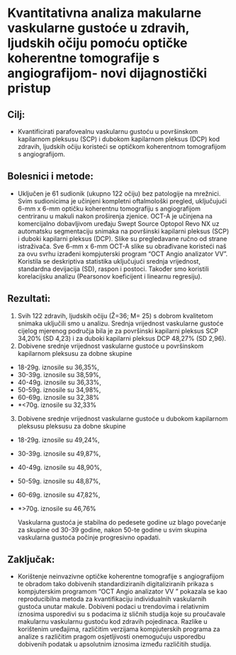 
# Kvantitativna analiza makularne vaskularne gustoće u zdravih, ljudskih očiju pomoću optičke koherentne tomografije s angiografijom- novi dijagnostički pristup

## Cilj:
- Kvantificirati parafovealnu vaskularnu gustoću u površinskom kapilarnom pleksusu (SCP) i dubokom kapilarnom pleksus (DCP) kod zdravih, ljudskih očiju koristeći se optičkom koherentnom tomografijom s angiografijom.
## Bolesnici i metode:
- Uključen je 61 sudionik (ukupno 122 očiju) bez patologije na mrežnici. Svim sudionicima je učinjeni kompletni oftalmološki pregled, uključujući 6-mm x 6-mm optičku koherentnu tomografiju s angiografijom centriranu u makuli nakon proširenja zjenice. OCT-A je učinjena na komercijalno dobavljivom uređaju Swept Source Optopol Revo NX uz automatsku segmentaciju snimaka na površinski kapilarni pleksus (SCP) i duboki kapilarni pleksus (DCP). Slike su pregledavane ručno od strane istraživača. Sve 6-mm x 6-mm OCT-A slike su obrađivane koristeći naš za ovu svrhu izrađeni kompjuterski program “OCT Angio analizator VV”. Koristila se deskriptiva statistika uključujući srednja vrijednost, standardna devijacija (SD), raspon i postoci. Također smo koristili korelacijsku analizu (Pearsonov koeficijent i linearnu regresiju).
## Rezultati:
1. Svih 122 zdravih, ljudskih očiju (Ž=36; M= 25) s dobrom kvalitetom snimaka uključili smo u analizu.
 Srednja vrijednost vaskularne gustoće cijelog mjerenog područja bila je za površinski kapilarni pleksus SCP 34,20% (SD 4,23) i za duboki kapilarni pleksus DCP 48,27% (SD 2,96). 
 2. Dobivene srednje vrijednost vaskularne gustoće u površinskom kapilarnom pleksusu za dobne skupine 
 - 18-29g. iznosile su 36,35%,
 - 30-39g.  iznosile su 38,59%,
 - 40-49g. iznosile su 36,33%,
 - 50-59g. iznosile su 34,98%, 
 - 60-69g. iznosile su 32,38% 
  - *<70g. iznosile su 32,33%
3. Dobivene srednje vrijednost vaskularne gustoće u dubokom kapilarnom pleksusu pleksusu za dobne skupine 
 - 18-29g. iznosile su 49,24%,
 - 30-39g.  iznosile su 49,87%, 
 - 40-49g. iznosile su 48,90%,
 - 50-59g. iznosile su 48,87%, 
 - 60-69g. iznosile su 47,82%,
 - *>70g. iznosile su 46,76% 

   Vaskularna gustoća je stabilna do pedesete godine uz blago povećanje za skupine od 30-39  godine, nakon  50-te godine u svim skupina vaskularna gustoća  počinje progresivno opadati.
## Zaključak:
- Korištenje neinvazivne optičke koherentne tomografije s angiografijom te obradom tako dobivenih standardiziranih digitaliziranih prikaza s kompjuterskim programom “OCT Angio analizator VV ” pokazala se kao reproducibilna metoda za kvantifikaciju individualnih vaskularnih gustoća unutar makule. Dobiveni podaci u trendovima i  relativnim iznosima  usporedivi su s podacima iz sličnih studija koje su proučavale makularnu vaskularnu gustoću kod zdravih pojedinaca. Razlike u korištenim uređajima, različitim verzijama kompjuterskih programa za analize s različitim pragom osjetljivosti onemogućuju usporedbu dobivenih podatak u apsolutnim iznosima između različitih studija.


